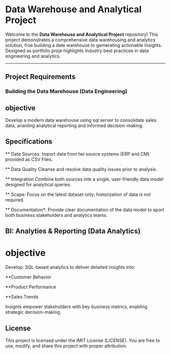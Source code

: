 # Data Warehouse and Analytical Project

Welcome  to the **Data Warehouse and Analytical Project** repository!
This project demonstrates a comprehensive data warehousing and analytics solution, froe building a date warehouse to gemerating actionable Insights. Designed as portfolio proje highlights Industry best practices in data engineering and analytics.

----

## Project Requirements
### Building the Data Marehouse (Data Engineering)

## objective
Develop a modern data warehouse using sql server to consolidate sales data, ananling analytical reporting and informed decision-making.

## Specifications
 ** Data Sources: Import data from twi source systems (ERP and CM) provided as CSV Files.
 
 ** Data Quality Cleanse and resolve data quality issues prior to analysis.
 
 ** Integration Combine both sources inte a single, user-friendly data model designed for analytical queries.
 
 ** Scape: Focus on the latest dataset only; historization of data is not required.
 
 ** Documentation*: Provide clear documentation of the data model to sport both business stakeholders and analytics teams.

## BI: Analyties & Reporting (Data Analytics)
# objective
 Develop: SQL-based analytics to deliver detailed insights into:
 
**Customer Behavior

**Product Performance

**Sales Trends

Insignts empower stakeholders with bey business metrics, enabling strategic decision-making.
## License
This project is licensed under the IMIT License (LICENSE). You are free to use, modify, and share this project with proper attribution.

 


